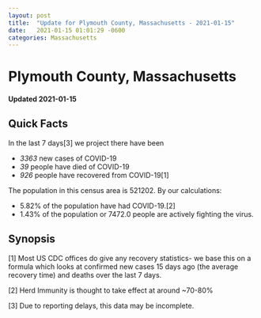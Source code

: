 ```yaml
---
layout: post
title:  "Update for Plymouth County, Massachusetts - 2021-01-15"
date:   2021-01-15 01:01:29 -0600
categories: Massachusetts
---
```


# Plymouth County, Massachusetts
#### Updated 2021-01-15

## Quick Facts

In the last 7 days[3] we project there have been
- *3363* new cases of COVID-19
- *39* people have died of COVID-19
- *926* people have recovered from COVID-19[1]

The population in this census area is 521202. By our calculations:
- 5.82% of the population have had COVID-19.[2]
- 1.43% of the population or 7472.0 people are actively fighting the virus.

## Synopsis




[1] Most US CDC offices do give any recovery statistics- we base this on a formula which looks at confirmed new cases
15 days ago (the average recovery time) and deaths over the last 7 days.

[2] Herd Immunity is thought to take effect at around ~70-80%

[3] Due to reporting delays, this data may be incomplete.
 
    